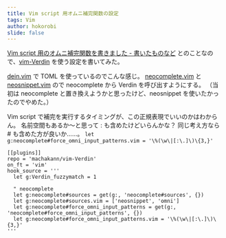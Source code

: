```yaml
---
title: Vim script 用オムニ補完関数の設定
tags: Vim
author: hokorobi
slide: false
---
```


[Vim script 用のオムニ補完関数を書きました - 書いたものなど](http://machakann.hatenablog.com/entry/2017/05/29/191116) とのことなので、[vim-Verdin](https://github.com/machakann/vim-Verdin) を使う設定を書いてみた。

[dein.vim](https://github.com/Shougo/dein.vim) で TOML を使っているのでこんな感じ。
[neocomplete.vim](https://github.com/Shougo/neocomplete.vim) と [neosnippet.vim](https://github.com/Shougo/neosnippet.vim) ので neocomplete から Verdin を呼び出すようにする。
（当初は neocomplete と置き換えようかと思ったけど、neosnippet を使いたかったのでやめた。）

Vim script で補完を実行するタイミングが、この正規表現でいいのかはわからん。
名前空間もあるか～と思って : も含めたけどいらんかな？
同じ考え方なら # も含めた方が良いか……。
``` let g:neocomplete#force_omni_input_patterns.vim = '\%(\w\|[:\.]\)\{3,}' ```


```
[[plugins]]
repo = 'machakann/vim-Verdin'
on_ft = 'vim'
hook_source = '''
  let g:Verdin_fuzzymatch = 1

  " neocomplete
  let g:neocomplete#sources = get(g:, 'neocomplete#sources', {})
  let g:neocomplete#sources.vim = ['neosnippet', 'omni']
  let g:neocomplete#force_omni_input_patterns = get(g:, 'neocomplete#force_omni_input_patterns', {})
  let g:neocomplete#force_omni_input_patterns.vim = '\%(\w\|[:\.]\)\{3,}'
'''
```

